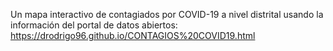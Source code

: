 Un mapa interactivo de contagiados por COVID-19 a nivel distrital usando la información del portal de datos abiertos:  
https://drodrigo96.github.io/CONTAGIOS%20COVID19.html
